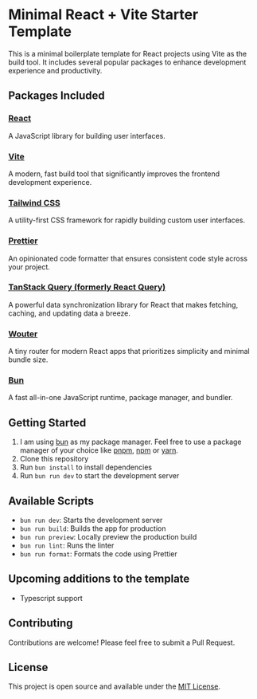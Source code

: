 # Minimal React + Vite Starter Template

This is a minimal boilerplate template for React projects using Vite as the build tool. It includes several popular packages to enhance development experience and productivity.

## Packages Included

### [React](https://react.dev/)

A JavaScript library for building user interfaces.

### [Vite](https://vitejs.dev/)

A modern, fast build tool that significantly improves the frontend development experience.

### [Tailwind CSS](https://tailwindcss.com/)

A utility-first CSS framework for rapidly building custom user interfaces.

### [Prettier](https://prettier.io/)

An opinionated code formatter that ensures consistent code style across your project.

### [TanStack Query (formerly React Query)](https://tanstack.com/query/latest)

A powerful data synchronization library for React that makes fetching, caching, and updating data a breeze.

### [Wouter](https://github.com/molefrog/wouter)

A tiny router for modern React apps that prioritizes simplicity and minimal bundle size.

### [Bun](https://bun.sh/)

A fast all-in-one JavaScript runtime, package manager, and bundler.

## Getting Started

1. I am using [bun](https://bun.sh/) as my package manager. Feel free to use a package manager of your choice like [pnpm](https://pnpm.io/), [npm](https://nodejs.org/en) or [yarn](https://yarnpkg.com/).
2. Clone this repository
3. Run `bun install` to install dependencies
4. Run `bun run dev` to start the development server

## Available Scripts

- `bun run dev`: Starts the development server
- `bun run build`: Builds the app for production
- `bun run preview`: Locally preview the production build
- `bun run lint`: Runs the linter
- `bun run format`: Formats the code using Prettier

## Upcoming additions to the template

- Typescript support

## Contributing

Contributions are welcome! Please feel free to submit a Pull Request.

## License

This project is open source and available under the [MIT License](LICENSE).
